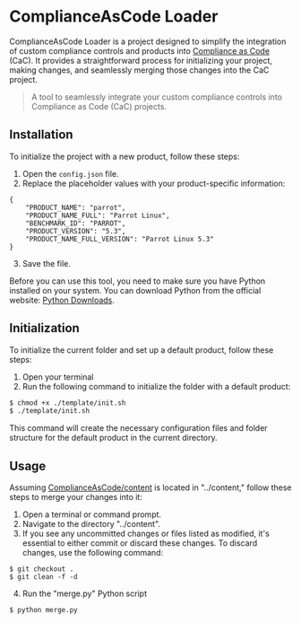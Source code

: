 # ComplianceAsCode Loader

ComplianceAsCode Loader is a project designed to simplify the integration of custom compliance controls and products into [Compliance as Code](https://github.com/ComplianceAsCode/content) (CaC). It provides a straightforward process for initializing your project, making changes, and seamlessly merging those changes into the CaC project.

> A tool to seamlessly integrate your custom compliance controls into Compliance as Code (CaC) projects.

## Installation

To initialize the project with a new product, follow these steps:

1. Open the `config.json` file.
2. Replace the placeholder values with your product-specific information:

```bash!
{
    "PRODUCT_NAME": "parrot",
    "PRODUCT_NAME_FULL": "Parrot Linux",
    "BENCHMARK_ID": "PARROT",
    "PRODUCT_VERSION": "5.3",
    "PRODUCT_NAME_FULL_VERSION": "Parrot Linux 5.3"
}
```

3. Save the file.

Before you can use this tool, you need to make sure you have Python installed on your system. You can download Python from the official website: [Python Downloads](https://www.python.org/downloads/).

## Initialization

To initialize the current folder and set up a default product, follow these steps:

1. Open your terminal
2. Run the following command to initialize the folder with a default product:

```bash
$ chmod +x ./template/init.sh
$ ./template/init.sh
```

This command will create the necessary configuration files and folder structure for the default product in the current directory.

## Usage

Assuming [ComplianceAsCode/content](https://github.com/ComplianceAsCode/content) is located in "../content," follow these steps to merge your changes into it:

1. Open a terminal or command prompt. 
2. Navigate to the directory "../content".
3. If you see any uncommitted changes or files listed as modified, it's essential to either commit or discard these changes. To discard changes, use the following command:

```bash!
$ git checkout .
$ git clean -f -d
```

4. Run the "merge.py" Python script

```bash!
$ python merge.py
```